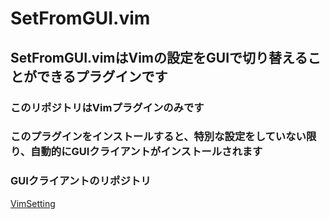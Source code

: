 # SetFromGUI.vim  
## SetFromGUI.vimはVimの設定をGUIで切り替えることができるプラグインです  
### このリポジトリはVimプラグインのみです  
### このプラグインをインストールすると、特別な設定をしていない限り、自動的にGUIクライアントがインストールされます  
### GUIクライアントのリポジトリ  
[VimSetting](https://github.com/YukiYuigishi/VimSetting)  


